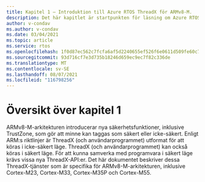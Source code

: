 ```yaml
---
title: Kapitel 1 – Introduktion till Azure RTOS ThreadX för ARMv8-M.
description: Det här kapitlet är startpunkten för läsning om Azure RTOS ThreadX-tillägget för ARMv8-M.
author: v-condav
ms.author: v-condav
ms.date: 03/04/2021
ms.topic: article
ms.service: rtos
ms.openlocfilehash: 1f0d87ec562c7fcfa6af5d2240655ef526f6e0611d509fe60c745436371413d7
ms.sourcegitcommit: 93d716cf7e3d735b18246d659ec9ec7f82c336de
ms.translationtype: MT
ms.contentlocale: sv-SE
ms.lasthandoff: 08/07/2021
ms.locfileid: "116798256"
---
```

# <a name="chapter-1--overview"></a>Översikt över kapitel 1

ARMv8-M-arkitekturen introducerar nya säkerhetsfunktioner, inklusive TrustZone, som gör att minne kan taggas som säkert eller icke-säkert. Enligt ARM:s riktlinjer är ThreadX (och användarprogrammet) utformat för att köras i icke-säkert läge. ThreadX (och användarprogrammet) kan också köras i säkert läge. För att kunna samverka med programvara i säkert läge krävs vissa nya ThreadX-API:er. Det här dokumentet beskriver dessa ThreadX-tjänster som är specifika för ARMv8-M-arkitekturen, inklusive Cortex-M23, Cortex-M33, Cortex-M35P och Cortex-M55.
